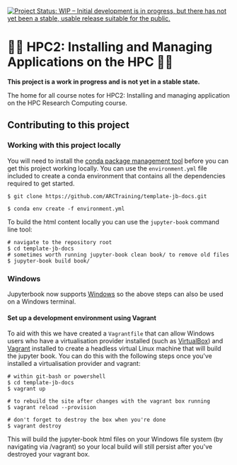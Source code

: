 [![Project Status: WIP – Initial development is in progress, but there has not yet been a stable, usable release suitable for the public.](https://www.repostatus.org/badges/latest/wip.svg)](https://www.repostatus.org/#wip)

# 👷‍♀️ HPC2: Installing and Managing Applications on the HPC 👷‍♂️

**This project is a work in progress and is not yet in a stable state.**

The home for all course notes for HPC2: Installing and managing application on the HPC Research Computing course.

## Contributing to this project

### Working with this project locally

You will need to install the [conda package management tool](https://docs.conda.io/en/latest/) before you can get this project working locally.
You can use the `environment.yml` file included to create a conda environment that contains all the dependencies required to get started.

```{bash}
$ git clone https://github.com/ARCTraining/template-jb-docs.git

$ conda env create -f environment.yml
```

To build the html content locally you can use the `jupyter-book` command line tool:

```{bash}
# navigate to the repository root
$ cd template-jb-docs
# sometimes worth running jupyter-book clean book/ to remove old files
$ jupyter-book build book/
```
### Windows

Jupyterbook now supports [Windows](https://jupyterbook.org/en/stable/advanced/windows.html) so the above steps can also be used on a Windows terminal.

#### Set up a development environment using Vagrant

To aid with this we have created a `Vagrantfile` that can allow Windows users who have a virtualisation provider installed (such as [VirtualBox](https://www.virtualbox.org/)) and [Vagrant](https://www.vagrantup.com/) installed to create a headless virtual Linux machine that will build the jupyter book. You can do this with the following steps once you've installed a virtualisation provider and vagrant:
```
# within git-bash or powershell
$ cd template-jb-docs
$ vagrant up

# to rebuild the site after changes with the vagrant box running
$ vagrant reload --provision

# don't forget to destroy the box when you're done
$ vagrant destroy
```

This will build the jupyter-book html files on your Windows file system (by navigating via /vagrant) so your local build will still persist after you've destroyed your vagrant box.